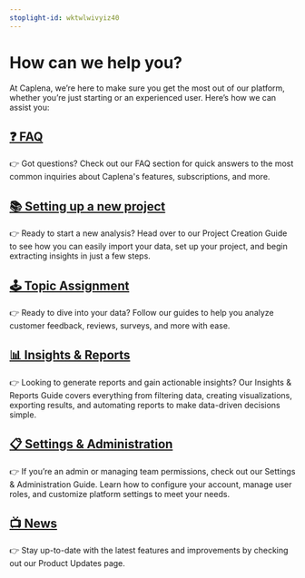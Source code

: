 ```yaml
---
stoplight-id: wktwlwivyiz40
---
```


# How can we help you?

At Caplena, we’re here to make sure you get the most out of our platform, whether you’re just starting or an experienced user. Here’s how we can assist you:

## [❓ FAQ](FAQ.md) 
👉 Got questions? Check out our FAQ section for quick answers to the most common inquiries about Caplena's features, subscriptions, and more.


## [📚 Setting up a new project](Import-options.md)

👉 Ready to start a new analysis? Head over to our Project Creation Guide to see how you can easily import your data, set up your project, and begin extracting insights in just a few steps.

## [🕹 Topic Assignment](11-Start-the-Analysis.md)

👉 Ready to dive into your data? Follow our guides to help you analyze customer feedback, reviews, surveys, and more with ease.

## [📊 Insights & Reports](07-01-Creating-Charts.md)
👉 Looking to generate reports and gain actionable insights? Our Insights & Reports Guide covers everything from filtering data, creating visualizations, exporting results, and automating reports to make data-driven decisions simple.

## [📋 Settings & Administration](08-01-Teams-and-Users.md)

👉 If you’re an admin or managing team permissions, check out our Settings & Administration Guide. Learn how to configure your account, manage user roles, and customize platform settings to meet your needs.

## [📺 News](02-00-Changelog.md) 

👉 Stay up-to-date with the latest features and improvements by checking out our Product Updates page. 

